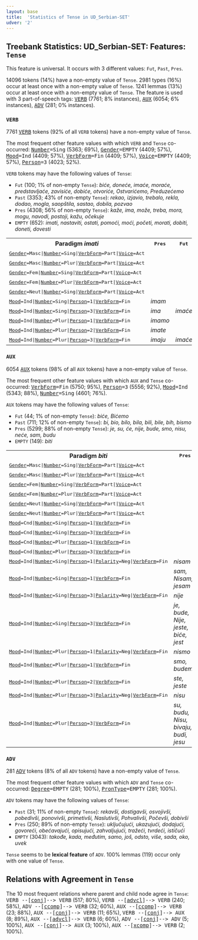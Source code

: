 ```yaml
---
layout: base
title:  'Statistics of Tense in UD_Serbian-SET'
udver: '2'
---
```


## Treebank Statistics: UD_Serbian-SET: Features: `Tense`

This feature is universal.
It occurs with 3 different values: `Fut`, `Past`, `Pres`.

14096 tokens (14%) have a non-empty value of `Tense`.
2981 types (16%) occur at least once with a non-empty value of `Tense`.
1241 lemmas (13%) occur at least once with a non-empty value of `Tense`.
The feature is used with 3 part-of-speech tags: <tt><a href="sr_set-pos-VERB.html">VERB</a></tt> (7761; 8% instances), <tt><a href="sr_set-pos-AUX.html">AUX</a></tt> (6054; 6% instances), <tt><a href="sr_set-pos-ADV.html">ADV</a></tt> (281; 0% instances).

### `VERB`

7761 <tt><a href="sr_set-pos-VERB.html">VERB</a></tt> tokens (92% of all `VERB` tokens) have a non-empty value of `Tense`.

The most frequent other feature values with which `VERB` and `Tense` co-occurred: <tt><a href="sr_set-feat-Number.html">Number</a></tt><tt>=Sing</tt> (5363; 69%), <tt><a href="sr_set-feat-Gender.html">Gender</a></tt><tt>=EMPTY</tt> (4409; 57%), <tt><a href="sr_set-feat-Mood.html">Mood</a></tt><tt>=Ind</tt> (4409; 57%), <tt><a href="sr_set-feat-VerbForm.html">VerbForm</a></tt><tt>=Fin</tt> (4409; 57%), <tt><a href="sr_set-feat-Voice.html">Voice</a></tt><tt>=EMPTY</tt> (4409; 57%), <tt><a href="sr_set-feat-Person.html">Person</a></tt><tt>=3</tt> (4023; 52%).

`VERB` tokens may have the following values of `Tense`:

* `Fut` (100; 1% of non-empty `Tense`): <em>biće, doneće, imaće, moraće, predstavljaće, zavisiće, dobiće, otvoriće, Ostvarićemo, Preduzećemo</em>
* `Past` (3353; 43% of non-empty `Tense`): <em>rekao, izjavio, trebalo, rekla, dodao, mogla, saopštila, sastao, dobila, pozvao</em>
* `Pres` (4308; 56% of non-empty `Tense`): <em>kaže, ima, može, treba, mora, mogu, navodi, postoji, kažu, očekuje</em>
* `EMPTY` (652): <em>imati, nastaviti, ostati, pomoći, moći, početi, morati, dobiti, doneti, dovesti</em>

<table>
  <tr><th>Paradigm <i>imati</i></th><th><tt>Pres</tt></th><th><tt>Fut</tt></th><th><tt>Past</tt></th></tr>
  <tr><td><tt><tt><a href="sr_set-feat-Gender.html">Gender</a></tt><tt>=Masc</tt>|<tt><a href="sr_set-feat-Number.html">Number</a></tt><tt>=Sing</tt>|<tt><a href="sr_set-feat-VerbForm.html">VerbForm</a></tt><tt>=Part</tt>|<tt><a href="sr_set-feat-Voice.html">Voice</a></tt><tt>=Act</tt></tt></td><td></td><td></td><td><em>imao</em></td></tr>
  <tr><td><tt><tt><a href="sr_set-feat-Gender.html">Gender</a></tt><tt>=Masc</tt>|<tt><a href="sr_set-feat-Number.html">Number</a></tt><tt>=Plur</tt>|<tt><a href="sr_set-feat-VerbForm.html">VerbForm</a></tt><tt>=Part</tt>|<tt><a href="sr_set-feat-Voice.html">Voice</a></tt><tt>=Act</tt></tt></td><td></td><td></td><td><em>imali</em></td></tr>
  <tr><td><tt><tt><a href="sr_set-feat-Gender.html">Gender</a></tt><tt>=Fem</tt>|<tt><a href="sr_set-feat-Number.html">Number</a></tt><tt>=Sing</tt>|<tt><a href="sr_set-feat-VerbForm.html">VerbForm</a></tt><tt>=Part</tt>|<tt><a href="sr_set-feat-Voice.html">Voice</a></tt><tt>=Act</tt></tt></td><td></td><td></td><td><em>imala</em></td></tr>
  <tr><td><tt><tt><a href="sr_set-feat-Gender.html">Gender</a></tt><tt>=Fem</tt>|<tt><a href="sr_set-feat-Number.html">Number</a></tt><tt>=Plur</tt>|<tt><a href="sr_set-feat-VerbForm.html">VerbForm</a></tt><tt>=Part</tt>|<tt><a href="sr_set-feat-Voice.html">Voice</a></tt><tt>=Act</tt></tt></td><td></td><td></td><td><em>imale</em></td></tr>
  <tr><td><tt><tt><a href="sr_set-feat-Gender.html">Gender</a></tt><tt>=Neut</tt>|<tt><a href="sr_set-feat-Number.html">Number</a></tt><tt>=Sing</tt>|<tt><a href="sr_set-feat-VerbForm.html">VerbForm</a></tt><tt>=Part</tt>|<tt><a href="sr_set-feat-Voice.html">Voice</a></tt><tt>=Act</tt></tt></td><td></td><td></td><td><em>imalo</em></td></tr>
  <tr><td><tt><tt><a href="sr_set-feat-Mood.html">Mood</a></tt><tt>=Ind</tt>|<tt><a href="sr_set-feat-Number.html">Number</a></tt><tt>=Sing</tt>|<tt><a href="sr_set-feat-Person.html">Person</a></tt><tt>=1</tt>|<tt><a href="sr_set-feat-VerbForm.html">VerbForm</a></tt><tt>=Fin</tt></tt></td><td><em>imam</em></td><td></td><td></td></tr>
  <tr><td><tt><tt><a href="sr_set-feat-Mood.html">Mood</a></tt><tt>=Ind</tt>|<tt><a href="sr_set-feat-Number.html">Number</a></tt><tt>=Sing</tt>|<tt><a href="sr_set-feat-Person.html">Person</a></tt><tt>=3</tt>|<tt><a href="sr_set-feat-VerbForm.html">VerbForm</a></tt><tt>=Fin</tt></tt></td><td><em>ima</em></td><td><em>imaće</em></td><td></td></tr>
  <tr><td><tt><tt><a href="sr_set-feat-Mood.html">Mood</a></tt><tt>=Ind</tt>|<tt><a href="sr_set-feat-Number.html">Number</a></tt><tt>=Plur</tt>|<tt><a href="sr_set-feat-Person.html">Person</a></tt><tt>=1</tt>|<tt><a href="sr_set-feat-VerbForm.html">VerbForm</a></tt><tt>=Fin</tt></tt></td><td><em>imamo</em></td><td></td><td></td></tr>
  <tr><td><tt><tt><a href="sr_set-feat-Mood.html">Mood</a></tt><tt>=Ind</tt>|<tt><a href="sr_set-feat-Number.html">Number</a></tt><tt>=Plur</tt>|<tt><a href="sr_set-feat-Person.html">Person</a></tt><tt>=2</tt>|<tt><a href="sr_set-feat-VerbForm.html">VerbForm</a></tt><tt>=Fin</tt></tt></td><td><em>imate</em></td><td></td><td></td></tr>
  <tr><td><tt><tt><a href="sr_set-feat-Mood.html">Mood</a></tt><tt>=Ind</tt>|<tt><a href="sr_set-feat-Number.html">Number</a></tt><tt>=Plur</tt>|<tt><a href="sr_set-feat-Person.html">Person</a></tt><tt>=3</tt>|<tt><a href="sr_set-feat-VerbForm.html">VerbForm</a></tt><tt>=Fin</tt></tt></td><td><em>imaju</em></td><td><em>imaće</em></td><td></td></tr>
</table>

### `AUX`

6054 <tt><a href="sr_set-pos-AUX.html">AUX</a></tt> tokens (98% of all `AUX` tokens) have a non-empty value of `Tense`.

The most frequent other feature values with which `AUX` and `Tense` co-occurred: <tt><a href="sr_set-feat-VerbForm.html">VerbForm</a></tt><tt>=Fin</tt> (5750; 95%), <tt><a href="sr_set-feat-Person.html">Person</a></tt><tt>=3</tt> (5556; 92%), <tt><a href="sr_set-feat-Mood.html">Mood</a></tt><tt>=Ind</tt> (5343; 88%), <tt><a href="sr_set-feat-Number.html">Number</a></tt><tt>=Sing</tt> (4601; 76%).

`AUX` tokens may have the following values of `Tense`:

* `Fut` (44; 1% of non-empty `Tense`): <em>biće, Bićemo</em>
* `Past` (711; 12% of non-empty `Tense`): <em>bi, bio, bilo, bila, bili, bile, bih, bismo</em>
* `Pres` (5299; 88% of non-empty `Tense`): <em>je, su, će, nije, bude, smo, nisu, neće, sam, budu</em>
* `EMPTY` (149): <em>biti</em>

<table>
  <tr><th>Paradigm <i>biti</i></th><th><tt>Pres</tt></th><th><tt>Fut</tt></th><th><tt>Past</tt></th></tr>
  <tr><td><tt><tt><a href="sr_set-feat-Gender.html">Gender</a></tt><tt>=Masc</tt>|<tt><a href="sr_set-feat-Number.html">Number</a></tt><tt>=Sing</tt>|<tt><a href="sr_set-feat-VerbForm.html">VerbForm</a></tt><tt>=Part</tt>|<tt><a href="sr_set-feat-Voice.html">Voice</a></tt><tt>=Act</tt></tt></td><td></td><td></td><td><em>bio</em></td></tr>
  <tr><td><tt><tt><a href="sr_set-feat-Gender.html">Gender</a></tt><tt>=Masc</tt>|<tt><a href="sr_set-feat-Number.html">Number</a></tt><tt>=Plur</tt>|<tt><a href="sr_set-feat-VerbForm.html">VerbForm</a></tt><tt>=Part</tt>|<tt><a href="sr_set-feat-Voice.html">Voice</a></tt><tt>=Act</tt></tt></td><td></td><td></td><td><em>bili</em></td></tr>
  <tr><td><tt><tt><a href="sr_set-feat-Gender.html">Gender</a></tt><tt>=Fem</tt>|<tt><a href="sr_set-feat-Number.html">Number</a></tt><tt>=Sing</tt>|<tt><a href="sr_set-feat-VerbForm.html">VerbForm</a></tt><tt>=Part</tt>|<tt><a href="sr_set-feat-Voice.html">Voice</a></tt><tt>=Act</tt></tt></td><td></td><td></td><td><em>bila</em></td></tr>
  <tr><td><tt><tt><a href="sr_set-feat-Gender.html">Gender</a></tt><tt>=Fem</tt>|<tt><a href="sr_set-feat-Number.html">Number</a></tt><tt>=Plur</tt>|<tt><a href="sr_set-feat-VerbForm.html">VerbForm</a></tt><tt>=Part</tt>|<tt><a href="sr_set-feat-Voice.html">Voice</a></tt><tt>=Act</tt></tt></td><td></td><td></td><td><em>bile</em></td></tr>
  <tr><td><tt><tt><a href="sr_set-feat-Gender.html">Gender</a></tt><tt>=Neut</tt>|<tt><a href="sr_set-feat-Number.html">Number</a></tt><tt>=Sing</tt>|<tt><a href="sr_set-feat-VerbForm.html">VerbForm</a></tt><tt>=Part</tt>|<tt><a href="sr_set-feat-Voice.html">Voice</a></tt><tt>=Act</tt></tt></td><td></td><td></td><td><em>bilo</em></td></tr>
  <tr><td><tt><tt><a href="sr_set-feat-Gender.html">Gender</a></tt><tt>=Neut</tt>|<tt><a href="sr_set-feat-Number.html">Number</a></tt><tt>=Plur</tt>|<tt><a href="sr_set-feat-VerbForm.html">VerbForm</a></tt><tt>=Part</tt>|<tt><a href="sr_set-feat-Voice.html">Voice</a></tt><tt>=Act</tt></tt></td><td></td><td></td><td><em>bila</em></td></tr>
  <tr><td><tt><tt><a href="sr_set-feat-Mood.html">Mood</a></tt><tt>=Cnd</tt>|<tt><a href="sr_set-feat-Number.html">Number</a></tt><tt>=Sing</tt>|<tt><a href="sr_set-feat-Person.html">Person</a></tt><tt>=1</tt>|<tt><a href="sr_set-feat-VerbForm.html">VerbForm</a></tt><tt>=Fin</tt></tt></td><td></td><td></td><td><em>bih</em></td></tr>
  <tr><td><tt><tt><a href="sr_set-feat-Mood.html">Mood</a></tt><tt>=Cnd</tt>|<tt><a href="sr_set-feat-Number.html">Number</a></tt><tt>=Sing</tt>|<tt><a href="sr_set-feat-Person.html">Person</a></tt><tt>=3</tt>|<tt><a href="sr_set-feat-VerbForm.html">VerbForm</a></tt><tt>=Fin</tt></tt></td><td></td><td></td><td><em>bi</em></td></tr>
  <tr><td><tt><tt><a href="sr_set-feat-Mood.html">Mood</a></tt><tt>=Cnd</tt>|<tt><a href="sr_set-feat-Number.html">Number</a></tt><tt>=Plur</tt>|<tt><a href="sr_set-feat-Person.html">Person</a></tt><tt>=1</tt>|<tt><a href="sr_set-feat-VerbForm.html">VerbForm</a></tt><tt>=Fin</tt></tt></td><td></td><td></td><td><em>bismo</em></td></tr>
  <tr><td><tt><tt><a href="sr_set-feat-Mood.html">Mood</a></tt><tt>=Cnd</tt>|<tt><a href="sr_set-feat-Number.html">Number</a></tt><tt>=Plur</tt>|<tt><a href="sr_set-feat-Person.html">Person</a></tt><tt>=3</tt>|<tt><a href="sr_set-feat-VerbForm.html">VerbForm</a></tt><tt>=Fin</tt></tt></td><td></td><td></td><td><em>bi</em></td></tr>
  <tr><td><tt><tt><a href="sr_set-feat-Mood.html">Mood</a></tt><tt>=Ind</tt>|<tt><a href="sr_set-feat-Number.html">Number</a></tt><tt>=Sing</tt>|<tt><a href="sr_set-feat-Person.html">Person</a></tt><tt>=1</tt>|<tt><a href="sr_set-feat-Polarity.html">Polarity</a></tt><tt>=Neg</tt>|<tt><a href="sr_set-feat-VerbForm.html">VerbForm</a></tt><tt>=Fin</tt></tt></td><td><em>nisam</em></td><td></td><td></td></tr>
  <tr><td><tt><tt><a href="sr_set-feat-Mood.html">Mood</a></tt><tt>=Ind</tt>|<tt><a href="sr_set-feat-Number.html">Number</a></tt><tt>=Sing</tt>|<tt><a href="sr_set-feat-Person.html">Person</a></tt><tt>=1</tt>|<tt><a href="sr_set-feat-VerbForm.html">VerbForm</a></tt><tt>=Fin</tt></tt></td><td><em>sam, Nisam, jesam</em></td><td></td><td></td></tr>
  <tr><td><tt><tt><a href="sr_set-feat-Mood.html">Mood</a></tt><tt>=Ind</tt>|<tt><a href="sr_set-feat-Number.html">Number</a></tt><tt>=Sing</tt>|<tt><a href="sr_set-feat-Person.html">Person</a></tt><tt>=3</tt>|<tt><a href="sr_set-feat-Polarity.html">Polarity</a></tt><tt>=Neg</tt>|<tt><a href="sr_set-feat-VerbForm.html">VerbForm</a></tt><tt>=Fin</tt></tt></td><td><em>nije</em></td><td></td><td></td></tr>
  <tr><td><tt><tt><a href="sr_set-feat-Mood.html">Mood</a></tt><tt>=Ind</tt>|<tt><a href="sr_set-feat-Number.html">Number</a></tt><tt>=Sing</tt>|<tt><a href="sr_set-feat-Person.html">Person</a></tt><tt>=3</tt>|<tt><a href="sr_set-feat-VerbForm.html">VerbForm</a></tt><tt>=Fin</tt></tt></td><td><em>je, bude, Nije, jeste, biće, jest</em></td><td><em>biće</em></td><td></td></tr>
  <tr><td><tt><tt><a href="sr_set-feat-Mood.html">Mood</a></tt><tt>=Ind</tt>|<tt><a href="sr_set-feat-Number.html">Number</a></tt><tt>=Plur</tt>|<tt><a href="sr_set-feat-Person.html">Person</a></tt><tt>=1</tt>|<tt><a href="sr_set-feat-Polarity.html">Polarity</a></tt><tt>=Neg</tt>|<tt><a href="sr_set-feat-VerbForm.html">VerbForm</a></tt><tt>=Fin</tt></tt></td><td><em>nismo</em></td><td></td><td></td></tr>
  <tr><td><tt><tt><a href="sr_set-feat-Mood.html">Mood</a></tt><tt>=Ind</tt>|<tt><a href="sr_set-feat-Number.html">Number</a></tt><tt>=Plur</tt>|<tt><a href="sr_set-feat-Person.html">Person</a></tt><tt>=1</tt>|<tt><a href="sr_set-feat-VerbForm.html">VerbForm</a></tt><tt>=Fin</tt></tt></td><td><em>smo, budemo</em></td><td><em>Bićemo</em></td><td></td></tr>
  <tr><td><tt><tt><a href="sr_set-feat-Mood.html">Mood</a></tt><tt>=Ind</tt>|<tt><a href="sr_set-feat-Number.html">Number</a></tt><tt>=Plur</tt>|<tt><a href="sr_set-feat-Person.html">Person</a></tt><tt>=2</tt>|<tt><a href="sr_set-feat-VerbForm.html">VerbForm</a></tt><tt>=Fin</tt></tt></td><td><em>ste, jeste</em></td><td></td><td></td></tr>
  <tr><td><tt><tt><a href="sr_set-feat-Mood.html">Mood</a></tt><tt>=Ind</tt>|<tt><a href="sr_set-feat-Number.html">Number</a></tt><tt>=Plur</tt>|<tt><a href="sr_set-feat-Person.html">Person</a></tt><tt>=3</tt>|<tt><a href="sr_set-feat-Polarity.html">Polarity</a></tt><tt>=Neg</tt>|<tt><a href="sr_set-feat-VerbForm.html">VerbForm</a></tt><tt>=Fin</tt></tt></td><td><em>nisu</em></td><td></td><td></td></tr>
  <tr><td><tt><tt><a href="sr_set-feat-Mood.html">Mood</a></tt><tt>=Ind</tt>|<tt><a href="sr_set-feat-Number.html">Number</a></tt><tt>=Plur</tt>|<tt><a href="sr_set-feat-Person.html">Person</a></tt><tt>=3</tt>|<tt><a href="sr_set-feat-VerbForm.html">VerbForm</a></tt><tt>=Fin</tt></tt></td><td><em>su, budu, Nisu, bivaju, budi, jesu</em></td><td><em>biće</em></td><td></td></tr>
</table>

### `ADV`

281 <tt><a href="sr_set-pos-ADV.html">ADV</a></tt> tokens (8% of all `ADV` tokens) have a non-empty value of `Tense`.

The most frequent other feature values with which `ADV` and `Tense` co-occurred: <tt><a href="sr_set-feat-Degree.html">Degree</a></tt><tt>=EMPTY</tt> (281; 100%), <tt><a href="sr_set-feat-PronType.html">PronType</a></tt><tt>=EMPTY</tt> (281; 100%).

`ADV` tokens may have the following values of `Tense`:

* `Past` (31; 11% of non-empty `Tense`): <em>rekavši, dostigavši, osvojivši, pobedivši, ponovivši, primetivši, Naslutivši, Pohvalivši, Počevši, dobivši</em>
* `Pres` (250; 89% of non-empty `Tense`): <em>uključujući, ukazujući, dodajući, govoreći, obećavajući, opisujući, zahvaljujući, tražeći, tvrdeći, ističući</em>
* `EMPTY` (3043): <em>takođe, kada, međutim, samo, još, odsto, više, sada, oko, uvek</em>

`Tense` seems to be **lexical feature** of `ADV`. 100% lemmas (119) occur only with one value of `Tense`.

## Relations with Agreement in `Tense`

The 10 most frequent relations where parent and child node agree in `Tense`:
<tt>VERB --[<tt><a href="sr_set-dep-conj.html">conj</a></tt>]--> VERB</tt> (517; 80%),
<tt>VERB --[<tt><a href="sr_set-dep-advcl.html">advcl</a></tt>]--> VERB</tt> (240; 58%),
<tt>ADV --[<tt><a href="sr_set-dep-ccomp.html">ccomp</a></tt>]--> VERB</tt> (32; 60%),
<tt>AUX --[<tt><a href="sr_set-dep-ccomp.html">ccomp</a></tt>]--> VERB</tt> (23; 88%),
<tt>AUX --[<tt><a href="sr_set-dep-conj.html">conj</a></tt>]--> VERB</tt> (11; 65%),
<tt>VERB --[<tt><a href="sr_set-dep-conj.html">conj</a></tt>]--> AUX</tt> (8; 89%),
<tt>AUX --[<tt><a href="sr_set-dep-advcl.html">advcl</a></tt>]--> VERB</tt> (6; 60%),
<tt>ADV --[<tt><a href="sr_set-dep-conj.html">conj</a></tt>]--> ADV</tt> (5; 100%),
<tt>AUX --[<tt><a href="sr_set-dep-conj.html">conj</a></tt>]--> AUX</tt> (3; 100%),
<tt>AUX --[<tt><a href="sr_set-dep-xcomp.html">xcomp</a></tt>]--> VERB</tt> (2; 100%).

